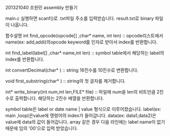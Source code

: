 201321040 조원민
assembly 만들기


main.c 실행하면 scanf()로 .txt파일 주소를 입력받습니다.
result.txt로 binary 파일이 나옵니다.


함수설명
int find_opcode(opcode[] ,char* name, int len) :: opcode리스트에서 name(ex: add,addi)의opcode keyword를 인자로 받아서 index를 반환합니다.

int find_label(label[] ,char* name,int len) :: symbol table에서 해당하는 label의 index를 반환합니다.

int convertDecimal(char* ) :: string 16진수를 10진수로 변환합니다.

void first_substring(char* ) :: string의 첫 글자를 제거합니다.

int* write_binary(int num,int len,FILE* file) :: 파일에 num을 len의 비트만큼 2진수로 출력합니다. 해당하는 2진수 배열을 반환합니다.




symbol table은 label or date name | value 형식으로 이루어졌습니다.
label(ex: main ,loop)은value에 명령어의 index가 들어갑니다. 
data(ex: data1,data2)은 value에 data의 값이 들어갑니다. array 같은 경우 다음 라인에는 label name이 없기때문에 임의 '00'으로 입력 받았습니다.

